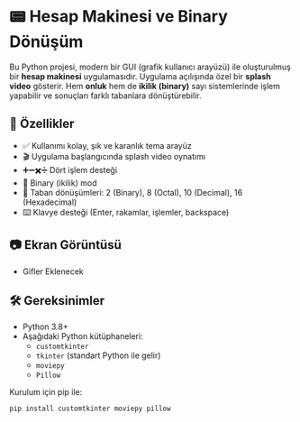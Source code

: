 # 📟 Hesap Makinesi ve Binary Dönüşüm 

Bu Python projesi, modern bir GUI (grafik kullanıcı arayüzü) ile oluşturulmuş bir **hesap makinesi** uygulamasıdır. Uygulama açılışında özel bir **splash video** gösterir. Hem **onluk** hem de **ikilik (binary)** sayı sistemlerinde işlem yapabilir ve sonuçları farklı tabanlara dönüştürebilir.

## 🚀 Özellikler

- ✅ Kullanımı kolay, şık ve karanlık tema arayüz
- 🎬 Uygulama başlangıcında splash video oynatımı
- ➕➖✖️➗ Dört işlem desteği
- 🔁 Binary (ikilik) mod
- 🔢 Taban dönüşümleri: 2 (Binary), 8 (Octal), 10 (Decimal), 16 (Hexadecimal)
- ⌨️ Klavye desteği (Enter, rakamlar, işlemler, backspace)

## 📷 Ekran Görüntüsü
- Gifler Eklenecek
## 🛠 Gereksinimler

- Python 3.8+
- Aşağıdaki Python kütüphaneleri:
  - `customtkinter`
  - `tkinter` (standart Python ile gelir)
  - `moviepy`
  - `Pillow`

Kurulum için pip ile:
```bash
pip install customtkinter moviepy pillow
